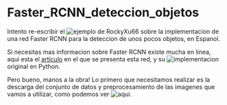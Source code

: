 # Faster_RCNN_deteccion_objetos
Intento re-escribir el ![ejemplo de RockyXu66](https://github.com/RockyXu66/Faster_RCNN_for_Open_Images_Dataset_Keras) sobre la implementacion de una red Faster RCNN para la deteccion de unos pocos objetos, en Espanol.

Si necesitas mas informacion sobre Faster RCNN existe mucha en linea, aqui esta el [articulo](https://ieeexplore.ieee.org/document/7485869) en el que se presenta esta red, y su ![implementacion](https://github.com/rbgirshick/py-faster-rcnn) original en Python.

Pero bueno, manos a la obra! Lo primero que necesitamos realizar es la descarga del conjunto de datos y preprocesamiento de las imagenes que vamos a utilizar, como podemos ver ![aqui](/DataPreprocessing.ipynb).
